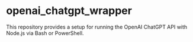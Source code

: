 # openai_chatgpt_wrapper
This repository provides a setup for running the OpenAI ChatGPT API with Node.js via Bash or PowerShell.
